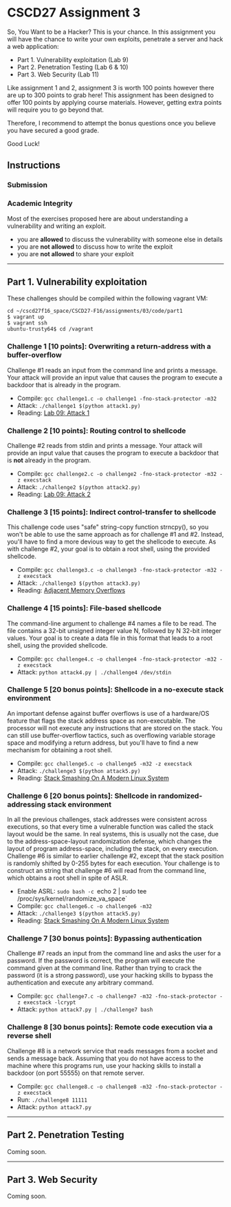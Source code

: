 # CSCD27 Assignment 3

So, You Want to be a Hacker? This is your chance. In this assignment you will have the chance to write your own exploits, penetrate a server and hack a web application:

- Part 1. Vulnerability exploitation (Lab 9)
- Part 2. Penetration Testing (Lab 6 & 10)
- Part 3. Web Security (Lab 11)

Like assignment 1 and 2, assignment 3 is worth 100 points however there are up to 300 points to grab here! This assignment has been designed to offer 100 points by applying course materials. However, getting extra points will require you to go beyond that.

Therefore, I recommend to attempt the bonus questions once you believe you have secured a good grade.

Good Luck!

## Instructions

### Submission

### Academic Integrity

Most of the exercises proposed here are about understanding a vulnerability and writing an exploit.

- you are **allowed** to discuss the vulnerability with someone else in details
- you are **not allowed** to discuss how to write the exploit
- you are **not allowed** to share your exploit

___

## Part 1. Vulnerability exploitation

These challenges should be compiled within the following vagrant VM:
```shell
cd ~/cscd27f16_space/CSCD27-F16/assignments/03/code/part1
$ vagrant up
$ vagrant ssh
ubuntu-trusty64$ cd /vagrant
```
### Challenge 1 [10 points]: Overwriting a return-address with a buffer-overflow

Challenge #1 reads an input from the command line and prints a message. Your attack will provide an input value that causes the program to execute a backdoor that is already in the program.

- Compile: `gcc challenge1.c -o challenge1 -fno-stack-protector -m32`
- Attack: `./challenge1 $(python attack1.py)`
- Reading: [Lab 09: Attack 1](https://github.com/ThierrySans/CSCD27-F16/tree/master/labs/09)

### Challenge 2 [10 points]: Routing control to shellcode

Challenge #2 reads from stdin and prints a message. Your attack will provide an input value that causes the program to execute a backdoor that is **not** already in the program.

- Compile: `gcc challenge2.c -o challenge2 -fno-stack-protector -m32 -z execstack`
- Attack: `./challenge2 $(python attack2.py)`
- Reading: [Lab 09: Attack 2](https://github.com/ThierrySans/CSCD27-F16/tree/master/labs/09)

### Challenge 3 [15 points]: Indirect control-transfer to shellcode

This challenge code uses "safe" string-copy function strncpy(), so you won't be able to use the same approach as for challenge #1 and #2. Instead, you'll have to find a more devious way to get the shellcode to execute. As with challenge #2, your goal is to obtain a root shell, using the provided shellcode.

- Compile: `gcc challenge3.c -o challenge3 -fno-stack-protector -m32 -z execstack`
- Attack: `./challenge3 $(python attack3.py)`
- Reading: [Adjacent Memory Overflows](https://www.exploit-db.com/papers/13148/)

### Challenge 4 [15 points]: File-based shellcode

The command-line argument to challenge #4 names a file to be read. The file contains a 32-bit unsigned integer value N, followed by N 32-bit integer values. Your goal is to create a data file in this format that leads to a root shell, using the provided shellcode.

- Compile: `gcc challenge4.c -o challenge4 -fno-stack-protector -m32 -z execstack`
- Attack: `python attack4.py | ./challenge4 /dev/stdin`

### Challenge 5 [20 bonus points]: Shellcode in a no-execute stack environment

An important defense against buffer overflows is use of a hardware/OS feature that flags the stack address space as non-executable. The processor will not execute any instructions that are stored on the stack. You can still use buffer-overflow tactics, such as overflowing variable storage space and modifying a return address, but you'll have to find a new mechanism for obtaining a root shell.

- Compile: `gcc challenge5.c -o challenge5 -m32 -z execstack`
- Attack: `./challenge3 $(python attack5.py)`
- Reading: [Stack Smashing On A Modern Linux System](https://www.exploit-db.com/papers/24085/)

### Challenge 6 [20 bonus points]: Shellcode in randomized-addressing stack environment

In all the previous challenges, stack addresses were consistent across executions, so that every time a vulnerable function was called the stack layout would be the same. In real systems, this is usually not the case, due to the address-space-layout randomization defense, which changes the layout of program address-space, including the stack, on every execution. Challenge #6 is similar to earlier challenge #2, except that the stack position is randomly shifted by 0-255 bytes for each execution. Your challenge is to construct an string that challenge #6 will read from the command line,	which obtains a root shell in spite of ASLR.

- Enable ASRL: `sudo bash -c `echo 2 | sudo tee /proc/sys/kernel/randomize_va_space`
- Compile: `gcc challenge6.c -o challenge6 -m32`
- Attack: `./challenge3 $(python attack5.py)`
- Reading: [Stack Smashing On A Modern Linux System](https://www.exploit-db.com/papers/24085/)

### Challenge 7 [30 bonus points]: Bypassing authentication

Challenge #7 reads an input from the command line and asks the user for a password. If the password is correct, the program will execute the command given at the command line. Rather than trying to crack the password (it is a strong password), use your hacking skills to bypass the authentication and execute any arbitrary command.

- Compile: `gcc challenge7.c -o challenge7 -m32 -fno-stack-protector -z execstack -lcrypt`
- Attack: `python attack7.py | ./challenge7 bash`

### Challenge 8 [30 bonus points]: Remote code execution via a reverse shell

Challenge #8 is a network service that reads messages from a socket and sends a message back. Assuming that you do not have access to the machine where this programs run, use your hacking skills to install a backdoor (on port 55555) on that remote server.

- Compile: `gcc challenge8.c -o challenge8 -m32 -fno-stack-protector -z execstack`
- Run: `./challenge8 11111`
- Attack: `python attack7.py`

___

## Part 2. Penetration Testing

Coming soon.

___

## Part 3. Web Security

Coming soon.